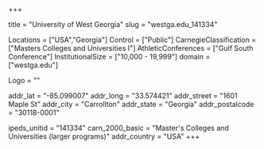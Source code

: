 
+++

title = "University of West Georgia"
slug = "westga.edu_141334"

Locations = ["USA","Georgia"]
Control = ["Public"]
CarnegieClassification = ["Masters Colleges and Universities I"]
AthleticConferences = ["Gulf South Conference"]
InstitutionalSize = ["10,000 - 19,999"]
domain = ["westga.edu"]

Logo = ""

addr_lat = "-85.099007"
addr_long = "33.574421"
addr_street = "1601 Maple St"
addr_city = "Carrollton"
addr_state = "Georgia"
addr_postalcode = "30118-0001"

ipeds_unitid = "141334"
carn_2000_basic = "Master's Colleges and Universities (larger programs)"
addr_country = "USA"
+++
    

